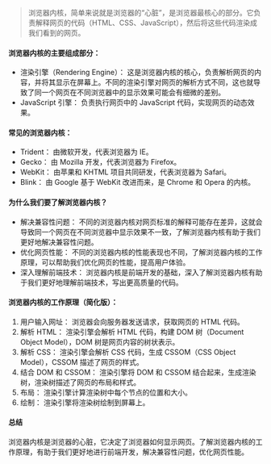 > 浏览器内核，简单来说就是浏览器的“心脏”，是浏览器最核心的部分。它负责解释网页的代码（HTML、CSS、JavaScript），然后将这些代码渲染成我们看到的网页。

#### 浏览器内核的主要组成部分：

- 渲染引擎（Rendering Engine）： 这是浏览器内核的核心，负责解析网页的内容，并将其显示在屏幕上。不同的渲染引擎对网页的解析方式不同，这也就导致了同一个网页在不同浏览器中的显示效果可能会有细微的差别。
- JavaScript 引擎： 负责执行网页中的 JavaScript 代码，实现网页的动态效果。

#### 常见的浏览器内核：

- Trident： 由微软开发，代表浏览器为 IE。
- Gecko： 由 Mozilla 开发，代表浏览器为 Firefox。
- WebKit： 由苹果和 KHTML 项目共同研发，代表浏览器为 Safari。
- Blink： 由 Google 基于 WebKit 改进而来，是 Chrome 和 Opera 的内核。

#### 为什么我们要了解浏览器内核？

- 解决兼容性问题： 不同的浏览器内核对网页标准的解释可能存在差异，这就会导致同一个网页在不同浏览器中显示效果不一致，了解浏览器内核有助于我们更好地解决兼容性问题。
- 优化网页性能： 不同的浏览器内核的性能表现也不同，了解浏览器内核的工作原理，可以帮助我们优化网页的性能，提高用户体验。
- 深入理解前端技术： 浏览器内核是前端开发的基础，深入了解浏览器内核有助于我们更好地理解前端技术，写出更高质量的代码。

#### 浏览器内核的工作原理（简化版）：

1. 用户输入网址： 浏览器会向服务器发送请求，获取网页的 HTML 代码。
2. 解析 HTML： 渲染引擎会解析 HTML 代码，构建 DOM 树（Document Object Model），DOM 树是网页内容的树状表示。
3. 解析 CSS： 渲染引擎会解析 CSS 代码，生成 CSSOM（CSS Object Model），CSSOM 描述了网页的样式。
4. 结合 DOM 和 CSSOM： 渲染引擎将 DOM 和 CSSOM 结合起来，生成渲染树，渲染树描述了网页的布局和样式。
5. 布局： 渲染引擎计算渲染树中每个节点的位置和大小。
6. 绘制： 渲染引擎将渲染树绘制到屏幕上。

#### 总结

浏览器内核是浏览器的心脏，它决定了浏览器如何显示网页。了解浏览器内核的工作原理，有助于我们更好地进行前端开发，解决兼容性问题，优化网页性能。
